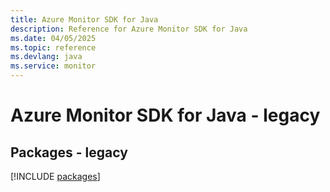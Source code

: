 ```yaml
---
title: Azure Monitor SDK for Java
description: Reference for Azure Monitor SDK for Java
ms.date: 04/05/2025
ms.topic: reference
ms.devlang: java
ms.service: monitor
---
```

# Azure Monitor SDK for Java - legacy
## Packages - legacy
[!INCLUDE [packages](monitor-index.md)]